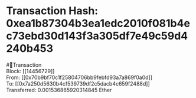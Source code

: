 
Transaction Hash: 0xea1b87304b3ea1edc2010f081b4ec73ebd30d143f3a305df7e49c59d4240b453
====================================================================================
  
#💸Transaction  
Block: [[14456729]]  
From: [[0x70b9bf70c1f25804706bb9febfd93a7a869f0a0d]]  
To: [[0x7a250d5630b4cf539739df2c5dacb4c659f2488d]]  
Transferred: 0.001536865920314845 Ether